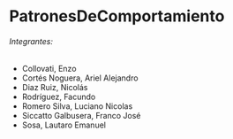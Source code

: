 # PatronesDeComportamiento

###### Integrantes:

- Collovati, Enzo
- Cortés Noguera, Ariel Alejandro
- Diaz Ruiz, Nicolás
- Rodríguez, Facundo
- Romero Silva, Luciano Nicolas
- Siccatto Galbusera, Franco José
- Sosa, Lautaro Emanuel